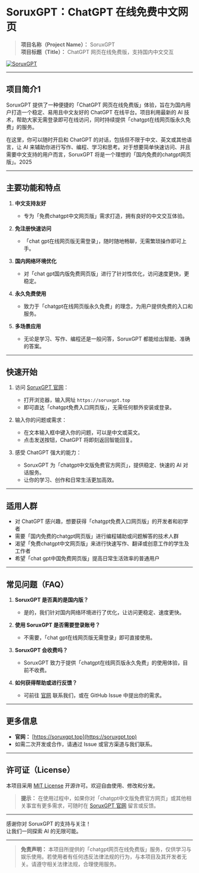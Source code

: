 # **SoruxGPT：ChatGPT 在线免费中文网页**

> **项目名称（Project Name）：** SoruxGPT  
> **项目标题（Title）：** ChatGPT 网页在线免费版，支持国内中文交互  

[![SoruxGPT](https://img.shields.io/badge/SoruxGPT-ChatGPT%20Online%20Free%20版-brightgreen.svg)](https://soruxgpt.top)

---

## **项目简介**1

SoruxGPT 提供了一种便捷的「ChatGPT 网页在线免费版」体验，旨在为国内用户打造一个稳定、易用且中文友好的 ChatGPT 在线平台。项目利用最新的 AI 技术，帮助大家无需登录即可在线访问，同时持续提供「chatgpt在线网页版永久免费」的服务。

在这里，你可以随时开启和 ChatGPT 的对话，包括但不限于中文、英文或其他语言，让 AI 来辅助你进行写作、编程、学习和思考。对于想要简单快速访问、并且需要中文支持的用户而言，SoruxGPT 将是一个理想的「国内免费的chatgpt网页版」。2025

---

## **主要功能和特点**

1. **中文支持友好**  
   - 专为「免费chatgpt中文网页版」需求打造，拥有良好的中文交互体验。  

2. **免注册快速访问**  
   - 「chat gpt在线网页版无需登录」，随时随地畅聊，无需繁琐操作即可上手。  

3. **国内网络环境优化**  
   - 对「chat gpt国内版免费网页版」进行了针对性优化，访问速度更快，更稳定。  

4. **永久免费使用**  
   - 致力于「chatgpt在线网页版永久免费」的理念，为用户提供免费的入口和服务。  

5. **多场景应用**  
   - 无论是学习、写作、编程还是一般问答，SoruxGPT 都能给出智能、准确的答案。  

---

## **快速开始**

1. 访问 [SoruxGPT 官网](https://soruxgpt.top)：  
   - 打开浏览器，输入网址 `https://soruxgpt.top`  
   - 即可直达「chatgpt免费入口网页版」，无需任何额外安装或登录。

2. 输入你的问题或需求：  
   - 在文本输入框中键入你的问题，可以是中文或英文。  
   - 点击发送按钮，ChatGPT 将即刻返回智能回复。

3. 感受 ChatGPT 强大的能力：  
   - SoruxGPT 为「chatgpt中文版免费官方网页」，提供稳定、快速的 AI 对话服务。  
   - 让你的学习、创作和日常生活更加高效。

---

## **适用人群**

- 对 ChatGPT 感兴趣，想要获得「chatgpt免费入口网页版」的开发者和初学者  
- 需要「国内免费的chatgpt网页版」进行编程辅助或问题解答的技术人群  
- 渴望「免费chatgpt中文网页版」来进行快速写作、翻译或创意工作的学生及工作者  
- 希望「chat gpt中国免费网页版」提高日常生活效率的普通用户  

---

## **常见问题（FAQ）**

1. **SoruxGPT 是否真的是国内版？**  
   - 是的，我们针对国内网络环境进行了优化，让访问更稳定、速度更快。  

2. **使用 SoruxGPT 是否需要登录账号？**  
   - 不需要，「chat gpt在线网页版无需登录」即可直接使用。  

3. **SoruxGPT 会收费吗？**  
   - SoruxGPT 致力于提供「chatgpt在线网页版永久免费」的使用体验，目前不收费。  

4. **如何获得帮助或进行反馈？**  
   - 可前往 [官网](https://soruxgpt.top) 联系我们，或在 GitHub Issue 中提出你的需求。

---

## **更多信息**

- **官网：** [https://soruxgpt.top](https://soruxgpt.top)  
- 如需二次开发或合作，请通过 Issue 或官方渠道与我们联系。

---

## **许可证（License）**

本项目采用 [MIT License](LICENSE) 开源许可。欢迎自由使用、修改和分发。

> **提示：** 在使用过程中，如果你对「chatgpt中文版免费官方网页」或其他相关事宜有更多需求，可随时在 [SoruxGPT 官网](https://soruxgpt.top) 留言或反馈。

---

感谢你对 SoruxGPT 的支持与关注！  
让我们一同探索 AI 的无限可能。  

---  

> **免责声明：** 本项目所提供的「chatgpt网页在线免费版」服务，仅供学习与娱乐使用。若使用者有任何违反法律法规的行为，与本项目及其开发者无关。请遵守相关法律法规，合理使用服务。  
